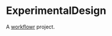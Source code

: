 # ExperimentalDesign

A [workflowr][] project.

[workflowr]: https://github.com/workflowr/workflowr
